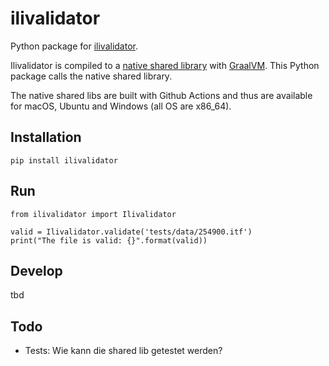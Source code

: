 # ilivalidator
Python package for [ilivalidator](https://github.com/claeis/ilivalidator).

Ilivalidator is compiled to a [native shared library](https://www.graalvm.org/latest/reference-manual/native-image/guides/build-native-shared-library/) with [GraalVM](https://graalvm.org). This Python package calls the native shared library.

The native shared libs are built with Github Actions and thus are available for macOS, Ubuntu and Windows (all OS are x86_64).

## Installation

```
pip install ilivalidator
```

## Run

```
from ilivalidator import Ilivalidator

valid = Ilivalidator.validate('tests/data/254900.itf')
print("The file is valid: {}".format(valid))
```

## Develop
tbd

## Todo
- Tests: Wie kann die shared lib getestet werden? 
